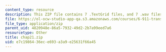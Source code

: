 ```yaml
---
content_type: resource
description: This ZIP file contains 7 .TextGrid files, and 7 .wav files.
file: https://ol-ocw-studio-app-qa.s3.amazonaws.com/courses/6-911-transcribing-prosodic-structure-of-spoken-utterances-with-tobi-january-iap-2006/e7c1986436ece693a3a9e25631f66a45_chap21.zip
file_type: application/zip
parent_uid: 4820948e-86a5-7932-49d2-2b7a99eed7a6
resourcetype: Other
title: chap21.zip
uid: e7c19864-36ec-e693-a3a9-e25631f66a45
---
```

